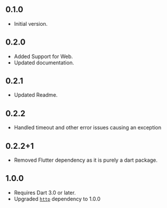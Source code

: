 ## 0.1.0

- Initial version.


## 0.2.0


- Added Support for Web.
- Updated documentation.


## 0.2.1


- Updated Readme.


## 0.2.2


- Handled timeout and other error issues causing an exception


## 0.2.2+1

- Removed Flutter dependency as it is purely a dart package.

## 1.0.0
- Requires Dart 3.0 or later.
- Upgraded [`http`](https://pub.dartlang.org/packages/http) dependency to 1.0.0
